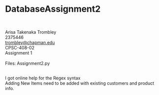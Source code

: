 # DatabaseAssignment2

<br>

Arisa Takenaka Trombley
<br> 
2375446
<br> 
trombley@chapman.edu
<br> 
CPSC-408-02
<br> 
Assignment 1
<br> 
<br> 
Files: 
Assignment2.py

<br>
I got online help for the Regex syntax
<br>
Adding New Items need to be added with existing customers and product info.
